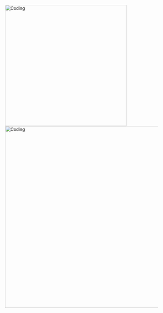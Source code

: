 <img align="left" alt="Coding" width="400" src="https://media0.giphy.com/media/PuvJVM5w0wu6QEUWfq/giphy.gif?cid=ecf05e47pqe959nbbbmx1tg0vbam4gmqr7cqe3t2hm7q5wak&ep=v1_gifs_search&rid=giphy.gif&ct=g">

<img align="left" alt="Coding" width="600" src="https://media1.giphy.com/media/Jq1rChcm1WZlM7MzGM/giphy.gif?cid=ecf05e47nj1i6legpruoaodo2bkjvh765px67hxi98janzly&ep=v1_gifs_search&rid=giphy.gif&ct=g">
